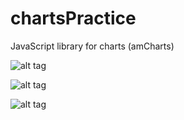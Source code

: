 # chartsPractice

JavaScript library for charts (amCharts)

![alt tag](https://s31.postimg.org/sptgrbmy3/Capture.png)

![alt tag](https://s31.postimg.org/fmtz4ocjf/Capture.png)

![alt tag](https://s31.postimg.org/61sw1wc7v/image.png)
